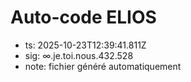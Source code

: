 # Auto-code ELIOS
- ts: 2025-10-23T12:39:41.811Z
- sig: ∞.je.toi.nous.432.528
- note: fichier généré automatiquement
